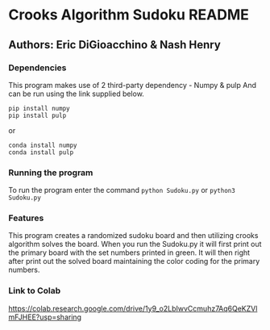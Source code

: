 # Crooks Algorithm Sudoku README
## Authors: Eric DiGioacchino & Nash Henry

### Dependencies
This program makes use of 2 third-party dependency - Numpy & pulp
And can be run using the link supplied below.

```
pip install numpy 
pip install pulp
```

or

```
conda install numpy
conda install pulp
```

### Running the program
To run the program enter the command
`python Sudoku.py`
or
`python3 Sudoku.py`

### Features
This program creates a randomized sudoku board and then utilizing crooks algorithm solves the board. When you run the Sudoku.py it will first print out the primary board with the set numbers printed in green. It will then right after print out the solved board maintaining the color coding for the primary numbers.

### Link to Colab
https://colab.research.google.com/drive/1y9_o2LbIwvCcmuhz7Aq6QeKZVlmFJHEE?usp=sharing
